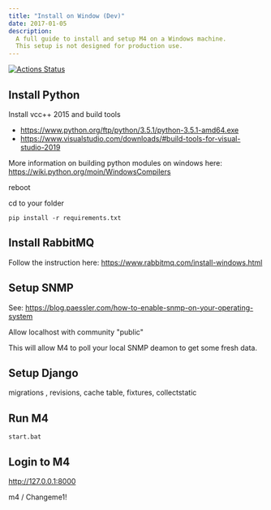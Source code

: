 ```yaml
---
title: "Install on Window (Dev)"
date: 2017-01-05
description:
  A full guide to install and setup M4 on a Windows machine.
  This setup is not designed for production use.
---
```


[![Actions Status](https://github.com/dgagnon/m4system/workflows/M4%20Unit%20Test/badge.svg)](https://github.com/dgagnon/m4system/actions)


## Install Python

Install vcc++ 2015 and build tools
- https://www.python.org/ftp/python/3.5.1/python-3.5.1-amd64.exe
- https://www.visualstudio.com/downloads/#build-tools-for-visual-studio-2019

More information on building python modules on windows here: https://wiki.python.org/moin/WindowsCompilers

reboot

cd to your folder

```
pip install -r requirements.txt
```

## Install RabbitMQ

Follow the instruction here: https://www.rabbitmq.com/install-windows.html


## Setup SNMP

See: https://blog.paessler.com/how-to-enable-snmp-on-your-operating-system

Allow localhost with community "public"

This will allow M4 to poll your local SNMP deamon to get some fresh data.


## Setup Django

migrations , revisions, cache table, fixtures, collectstatic

## Run M4

```
start.bat
```

## Login to M4

http://127.0.0.1:8000

m4 / Changeme1!
